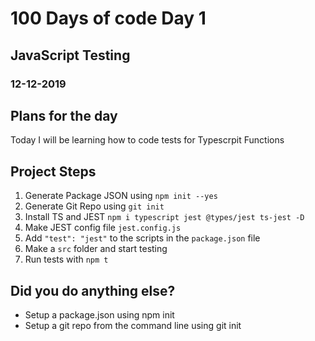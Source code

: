 # 100 Days of code Day 1
## JavaScript Testing
### 12-12-2019


## Plans for the day
Today I will be learning how to code tests for Typescrpit Functions
## Project Steps
1. Generate Package JSON using ```npm init --yes```
2. Generate Git Repo using ```git init```
3. Install TS and JEST ```npm i typescript jest @types/jest ts-jest -D```
4. Make JEST config file ```jest.config.js``` 
5. Add ```"test": "jest"``` to the scripts in the `package.json` file
6. Make a `src` folder and start testing
7. Run tests with `npm t`
## Did you do anything else?
- Setup a package.json using npm init
- Setup a git repo from the command line using git init